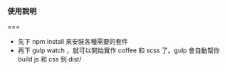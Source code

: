 ### 使用說明
===
- 先下 npm install 來安裝各種需要的套件
- 再下 gulp watch ，就可以開始實作 coffee 和 scss 了。gulp 會自動幫你 build js 和 css 到 dist/
